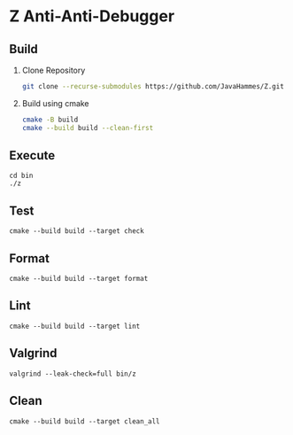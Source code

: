 # Z Anti-Anti-Debugger

## Build

1. Clone Repository
   ```bash
   git clone --recurse-submodules https://github.com/JavaHammes/Z.git
   ```
2. Build using cmake
   ```bash
   cmake -B build
   cmake --build build --clean-first
   ```

## Execute

```
cd bin
./z
```

## Test

```
cmake --build build --target check
```

## Format

```
cmake --build build --target format
```

## Lint

```
cmake --build build --target lint
```

## Valgrind

```
valgrind --leak-check=full bin/z
```

## Clean

```
cmake --build build --target clean_all
```

